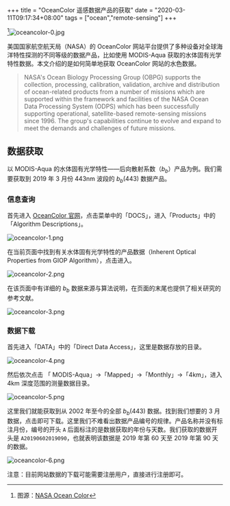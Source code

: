 +++
title = "OceanColor 遥感数据产品的获取"
date = "2020-03-11T09:17:34+08:00"
tags = ["ocean","remote-sensing"]
+++

[^1]![oceancolor-0.jpg](/images/oceancolor-0.jpg "Ocean Color Feature: Copper River Wind")

美国国家航空航天局（NASA）的 OceanColor 网站平台提供了多种设备对全球海洋特性探测的不同等级的数据产品，比如使用 MODIS-Aqua 获取的水体固有光学特性数据。本文介绍的是如何简单地获取 OceanColor 网站的水色数据。

> NASA's Ocean Biology Processing Group (OBPG) supports the collection, processing, calibration, validation, archive and distribution of ocean-related products from a number of missions which are supported within the framework and facilities of the NASA Ocean Data Processing System (ODPS) which has been successfully supporting operational, satellite-based remote-sensing missions since 1996. The group's capabilities continue to evolve and expand to meet the demands and challenges of future missions.

## 数据获取

以 MODIS-Aqua 的水体固有光学特性——后向散射系数（*b<sub>b</sub>*）产品为例。我们需要获取到 2019 年 3 月份 443nm 波段的 *b<sub>b</sub>*(443) 数据产品。

### 信息查询

首先进入 [OceanColor 官网](https://oceancolor.gsfc.nasa.gov/)，点击菜单中的「DOCS」，进入「Products」中的「Algorithm Descriptions」。

![oceancolor-1.png](/images/oceancolor-1.png "查找数据来源")

在当前页面中找到有关水体固有光学特性的产品数据（Inherent Optical Properties from GIOP Algorithm），点击进入。

![oceancolor-2.png](/images/oceancolor-2.png "查找固有光学特性的产品数据")

在该页面中有详细的 $b_b$ 数据来源与算法说明，在页面的末尾也提供了相关研究的参考文献。

![oceancolor-3.png](/images/oceancolor-3.png "查找水体后向散射系数算法说明")

### 数据下载

首先进入「DATA」中的「Direct Data Access」，这里是数据存放的目录。

![oceancolor-4.png](/images/oceancolor-4.png "进入数据存放目录")

然后依次点击 「 MODIS-Aqua」->「Mapped」->「Monthly」->「4km」，进入 4km 深度范围的测量数据目录。

![oceancolor-5.png](/images/oceancolor-5.png "进入水体后向散射系数数据产品目录")

这里我们就能获取到从 2002 年至今的全部 *b<sub>b</sub>*(443) 数据。找到我们想要的 3 月数据，点击即可下载。这里我们不难看出数据产品编号的规律。产品名称并没有标注月份，编号的开头 `A` 后面标注的是数据获取的年份与天数。我们获取的数据开头是 `A20190602019090`，也就表明该数据是 2019 年第 60 天至 2019 年第 90 天的数据。

![oceancolor-6.png](/images/oceancolor-6.png "查找 2019 年 3 月数据")

注意：目前网站数据的下载可能需要注册用户，直接进行注册即可。

[^1]: 图源：[NASA Ocean Color](https://oceancolor.gsfc.nasa.gov/)